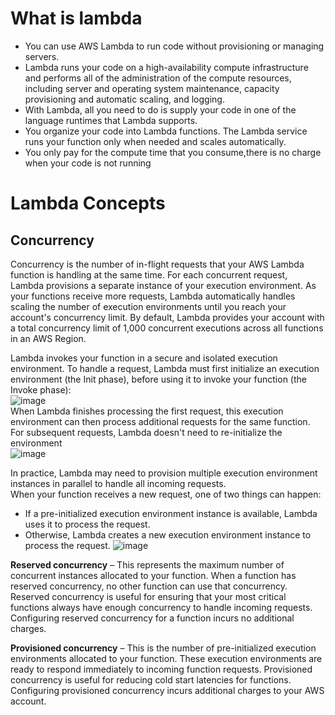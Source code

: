 # What is lambda
- You can use AWS Lambda to run code without provisioning or managing servers.
- Lambda runs your code on a high-availability compute infrastructure and performs all of the administration of the compute resources, including server and operating system maintenance, capacity provisioning and automatic scaling, and logging.
- With Lambda, all you need to do is supply your code in one of the language runtimes that Lambda supports.
- You organize your code into Lambda functions. The Lambda service runs your function only when needed and scales automatically.
- You only pay for the compute time that you consume,there is no charge when your code is not running
# Lambda Concepts
## Concurrency
Concurrency is the number of in-flight requests that your AWS Lambda function is handling at the same time. For each concurrent request,  
Lambda provisions a separate instance of your execution environment. As your functions receive more requests, Lambda automatically handles  
scaling the number of execution environments until you reach your account's concurrency limit. By default, Lambda provides your account with  
a total concurrency limit of 1,000 concurrent executions across all functions in an AWS Region.

Lambda invokes your function in a secure and isolated execution environment. To handle a request, Lambda must first initialize an execution  
environment (the Init phase), before using it to invoke your function (the Invoke phase):  
![image](https://github.com/yadavraganu/cloud/assets/77580939/9eded5b7-41a8-4e62-a6f6-db81737b0ca7)  
When Lambda finishes processing the first request, this execution environment can then process additional requests for the same function.  
For subsequent requests, Lambda doesn't need to re-initialize the environment  
![image](https://github.com/yadavraganu/cloud/assets/77580939/41e42c5a-d6fd-49ef-b931-bdd1bf86d265)

In practice, Lambda may need to provision multiple execution environment instances in parallel to handle all incoming requests.  
When your function receives a new request, one of two things can happen:
- If a pre-initialized execution environment instance is available, Lambda uses it to process the request.
- Otherwise, Lambda creates a new execution environment instance to process the request.
![image](https://github.com/yadavraganu/cloud/assets/77580939/7aa3446d-469c-4c62-81cc-6c83c2129367)

__Reserved concurrency__ – This represents the maximum number of concurrent instances allocated to your function. When a function has reserved concurrency, no other function can use that concurrency. Reserved concurrency is useful for ensuring that your most critical functions always have enough concurrency to handle incoming requests. Configuring reserved concurrency for a function incurs no additional charges.

__Provisioned concurrency__ – This is the number of pre-initialized execution environments allocated to your function. These execution environments are ready to respond immediately to incoming function requests. Provisioned concurrency is useful for reducing cold start latencies for functions. Configuring provisioned concurrency incurs additional charges to your AWS account.
